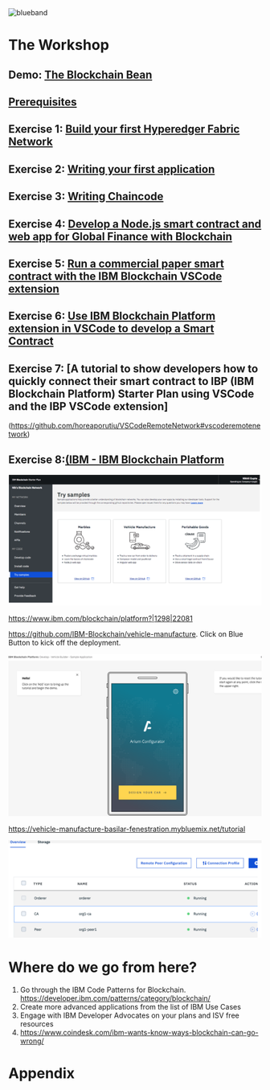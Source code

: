 <img src="https://farm5.staticflickr.com/4503/37148677233_71edc5a37b_o.png" width="1041" height="53" alt="blueband">

# The Workshop

## Demo: [The Blockchain Bean](https://www.ibm.com/thought-leadership/blockchainbean/)
## [Prerequisites](https://hyperledger-fabric.readthedocs.io/en/release-1.4/prereqs.html#prerequisites)
## Exercise 1: [Build your first Hyperedger Fabric Network](HL%20BYFA.md)
## Exercise 2: [Writing your first application](fabcar.md)
## Exercise 3: [Writing Chaincode](chaincode.md)
## Exercise 4: [Develop a Node.js smart contract and web app for Global Finance with Blockchain](https://developer.ibm.com/patterns/global-financing-use-case-for-blockchain/)
## Exercise 5: [Run a commercial paper smart contract with the IBM Blockchain VSCode extension](https://developer.ibm.com/tutorials/run-commercial-paper-smart-contract-with-ibm-blockchain-vscode-extension/)
## Exercise 6: [Use IBM Blockchain Platform extension in VSCode to develop a Smart Contract](https://github.com/horeaporutiu/VSCodeTutorialBlockchain#use-ibm-blockchain-platform-extension-in-vscode-to-develop-a-smart-contract)
## Exercise 7: [A tutorial to show developers how to quickly connect their smart contract to IBP (IBM Blockchain Platform) Starter Plan using VSCode and the IBP VSCode  extension] 
(https://github.com/horeaporutiu/VSCodeRemoteNetwork#vscoderemotenetwork) 
## Exercise 8:[(IBM - IBM Blockchain Platform](https://www.ibm.com/blockchain/platform)


<img src="https://github.com/LennartFr/hyperlab20181018/blob/master/IBM%20Cloud%20Samples.png">

https://www.ibm.com/blockchain/platform?|1298|22081

https://github.com/IBM-Blockchain/vehicle-manufacture. Click on Blue Button to kick off the deployment.


<img src="https://github.com/LennartFr/hyperlab20181018/blob/master/car.png">


https://vehicle-manufacture-basilar-fenestration.mybluemix.net/tutorial

<img src="https://github.com/LennartFr/hyperlab20181018/blob/master/ibmcloudbc-1.png">

# Where do we go from here?

1. Go through the IBM Code Patterns for Blockchain. https://developer.ibm.com/patterns/category/blockchain/
1. Create more advanced applications from the list of IBM Use Cases 
1. Engage with IBM Developer Advocates on your plans and ISV free resources
1. https://www.coindesk.com/ibm-wants-know-ways-blockchain-can-go-wrong/

# Appendix
